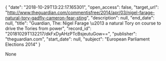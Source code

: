 {
  "date": "2018-10-29T13:22:17.165301", 
  "open_access": false, 
  "target_url": "http://www.theguardian.com/commentisfree/2014/apr/03/nigel-farage-natural-tory-gadfly-cameron-fear-sting", 
  "description": null, 
  "end_date": null, 
  "title": "Guardian, The: Nigel Farage \u2013 a natural Tory on course to drive the Tories from power", 
  "record_id": "20181029T132217/dkFxDyAHzPTcBsjeutuGow==", 
  "publisher": "theguardian.com", 
  "start_date": null, 
  "subject": "European Parliament Elections 2014"
}

None
